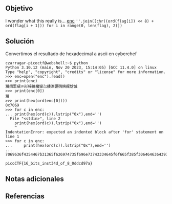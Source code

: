## Objetivo

I wonder what this really is... [enc](https://mercury.picoctf.net/static/dd6004f51362ff76f98cb8c699510f23/enc) `''.join([chr((ord(flag[i]) << 8) + ord(flag[i + 1])) for i in range(0, len(flag), 2)])`
## Solución

Convertimos el resultado de hexadecimal a ascii en cyberchef

```
czarragar-picoctf@webshell:~$ python
Python 3.10.12 (main, Nov 20 2023, 15:14:05) [GCC 11.4.0] on linux
Type "help", "copyright", "credits" or "license" for more information.
>>> enc=open("enc").read()
>>> print(enc)
灩捯䍔䙻ㄶ形楴獟楮獴㌴摟潦弸弰摤捤㤷慽
>>> print(enc[0])
灩
>>> print(hex(ord(enc[0])))
0x7069
>>> for c in enc:
... print(hex(ord(c)).lstrip("0x"),end='')
  File "<stdin>", line 2
    print(hex(ord(c)).lstrip("0x"),end='')
    ^
IndentationError: expected an indented block after 'for' statement on line 1
>>> for c in enc:
...     print(hex(ord(c)).lstrip("0x"),end='')
... 
7069636f4354467b31365f626974735f696e73743334645f6f665f385f30646463643937617d>>> 
```

```
picoCTF{16_bits_inst34d_of_8_0ddcd97a}
```


## Notas adicionales


## Referencias
